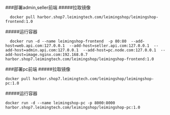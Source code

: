 ###部署admin,seller前端
#####拉取镜像
```shell script
  docker pull harbor.shop7.leimingtech.com/leimingshop/leimingshop-frontend:1.0
```
#####运行容器
```shell script
  docker run -d --name leimingshop-frontend  -p 80:80  --add-host=web.api.com:127.0.0.1  --add-host=seller.api.com:127.0.0.1  --add-host=admin.api.com:127.0.0.1  --add-host=pc.node.com:127.0.0.1  --add-host=image.nginx.com:192.168.0.7  harbor.shop7.leimingtech.com/leimingshop/leimingshop-frontend:1.0
 ```

###部署pc前端
#####拉取镜像
```shell script
docker pull harbor.shop7.leimingtech.com/leimingshop/leimingshop-pc:1.0
```
#####运行容器
```shell script
docker run -d --name leimingshop-pc -p 8000:8000  harbor.shop7.leimingtech.com/leimingshop/leimingshop-pc:1.0
 ```

